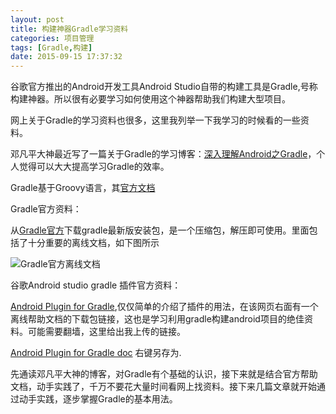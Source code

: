 ```yaml
---
layout: post
title: 构建神器Gradle学习资料
categories: 项目管理
tags: [Gradle,构建]
date: 2015-09-15 17:37:32
---
```


谷歌官方推出的Android开发工具Android Studio自带的构建工具是Gradle,号称构建神器。所以很有必要学习如何使用这个神器帮助我们构建大型项目。

<!--more-->
网上关于Gradle的学习资料也很多，这里我列举一下我学习的时候看的一些资料。

邓凡平大神最近写了一篇关于Gradle的学习博客：[深入理解Android之Gradle][1]，个人觉得可以大大提高学习Gradle的效率。

Gradle基于Groovy语言，其[官方文档][6]

Gradle官方资料：

从[Gradle官方][2]下载gradle最新版安装包，是一个压缩包，解压即可使用。里面包括了十分重要的离线文档，如下图所示

![Gradle官方离线文档][3]


谷歌Android studio gradle 插件官方资料：

[Android Plugin for Gradle][4],仅仅简单的介绍了插件的用法，在该网页右面有一个离线帮助文档的下载包链接，这也是学习利用gradle构建android项目的绝佳资料。可能需要翻墙，这里给出我上传的链接。

[Android Plugin for Gradle doc][5] 右键另存为.



先通读邓凡平大神的博客，对Gradle有个基础的认识，接下来就是结合官方帮助文档，动手实践了，千万不要花大量时间看网上找资料。接下来几篇文章就开始通过动手实践，逐步掌握Gradle的基本用法。



  [1]: http://blog.csdn.net/innost/article/details/48228651
  [2]: http://gradle.org/
  [3]: http://7xj6ce.com1.z0.glb.clouddn.com/gradle-study-doc.png
  [4]: https://developer.android.com/tools/building/plugin-for-gradle.html
  [5]: http://7xj6ce.com1.z0.glb.clouddn.com/android-gradle-plugin-dsl.zip
  [6]: http://www.groovy-lang.org/api.html
